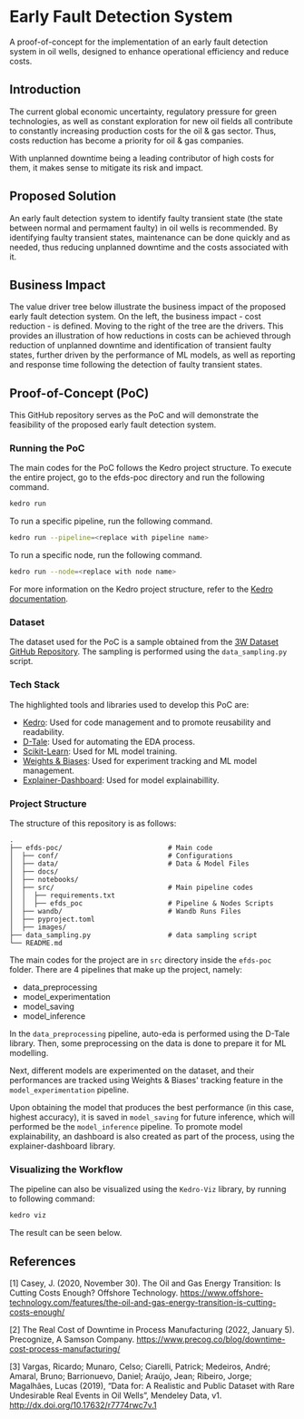 # Early Fault Detection System
A proof-of-concept for the implementation of an early fault detection system in oil wells, designed to enhance operational efficiency and reduce costs.

## Introduction
The current global economic uncertainty, regulatory pressure for green technologies, as well as constant exploration for new oil fields all contribute to constantly increasing production costs for the oil & gas sector. Thus, costs reduction has become a priority for oil & gas companies. 

With unplanned downtime being a leading contributor of high costs for them, it makes sense to mitigate its risk and impact.

## Proposed Solution
An early fault detection system to identify faulty transient state (the state between normal and permament faulty) in oil wells is recommended. By identifying faulty transient states, maintenance can be done quickly and as needed, thus reducing unplanned downtime and the costs associated with it.

## Business Impact
The value driver tree below illustrate the business impact of the proposed early fault detection system. On the left, the business impact - cost reduction - is defined. Moving to the right of the tree are the drivers. This provides an illustration of how reductions in costs can be achieved through reduction of unplanned downtime and identification of transient faulty states, further driven by the performance of ML models, as well as reporting and response time following the detection of faulty transient states.

## Proof-of-Concept (PoC)
This GitHub repository serves as the PoC and will demonstrate the feasibility of the proposed early fault detection system.

### Running the PoC
The main codes for the PoC follows the Kedro project structure. To execute the entire project, go to the efds-poc directory and run the following command.

```bash
kedro run
```

To run a specific pipeline, run the following command.

```bash
kedro run --pipeline=<replace with pipeline name>
```

To run a specific node, run the following command.

```bash
kedro run --node=<replace with node name>
```

For more information on the Kedro project structure, refer to the [Kedro documentation](https://docs.kedro.org/en/stable/).

### Dataset
The dataset used for the PoC is a sample obtained from the [3W Dataset GitHub Repository](https://github.com/ricardovvargas/3w_dataset). The sampling is performed using the `data_sampling.py` script.

### Tech Stack
The highlighted tools and libraries used to develop this PoC are:
- [Kedro](https://docs.kedro.org/en/stable/): Used for code management and to promote reusability and readability.
- [D-Tale](https://pypi.org/project/dtale/): Used for automating the EDA process.
- [Scikit-Learn](https://scikit-learn.org/stable/): Used for ML model training.
- [Weights & Biases](https://docs.wandb.ai/): Used for experiment tracking and ML model management.
- [Explainer-Dashboard](https://explainerdashboard.readthedocs.io/en/latest/): Used for model explainabillity.

### Project Structure
The structure of this repository is as follows:

    .
    ├── efds-poc/                          # Main code
    │  ├── conf/                           # Configurations                              
    │  ├── data/                           # Data & Model Files
    │  ├── docs/
    │  ├── notebooks/
    │  ├── src/                            # Main pipeline codes   
    │  │  ├── requirements.txt
    │  │  ├── efds_poc                     # Pipeline & Nodes Scripts
    │  ├── wandb/                          # Wandb Runs Files                           
    │  ├── pyproject.toml
    │  ├── images/
    ├── data_sampling.py                   # data sampling script         
    └── README.md

The main codes for the project are in `src` directory inside the `efds-poc` folder. There are 4 pipelines that make up the project, namely:
- data_preprocessing
- model_experimentation
- model_saving
- model_inference

In the `data_preprocessing` pipeline, auto-eda is performed using the D-Tale library. Then, some preprocessing on the data is done to prepare it for ML modelling.

Next, different models are experimented on the dataset, and their performances are tracked using Weights & Biases' tracking feature in the `model_experimentation` pipeline.

Upon obtaining the model that produces the best performance (in this case, highest accuracy), it is saved in `model_saving` for future inference, which will performed be the `model_inference` pipeline. To promote model explainability, an dashboard is also created as part of the process, using the explainer-dashboard library.

### Visualizing the Workflow
The pipeline can also be visualized using the `Kedro-Viz` library, by running to following command:

```bash
kedro viz
```

The result can be seen below.

## References
[1] Casey, J. (2020, November 30). The Oil and Gas Energy Transition: Is Cutting Costs Enough? Offshore Technology. https://www.offshore-technology.com/features/the-oil-and-gas-energy-transition-is-cutting-costs-enough/

[2] The Real Cost of Downtime in Process Manufacturing (2022, January 5). Precognize, A Samson Company. https://www.precog.co/blog/downtime-cost-process-manufacturing/

[3] Vargas, Ricardo; Munaro, Celso; Ciarelli, Patrick; Medeiros, André; Amaral, Bruno; Barrionuevo, Daniel; Araújo, Jean; Ribeiro, Jorge; Magalhães, Lucas (2019), “Data for: A Realistic and Public Dataset with Rare Undesirable Real Events in Oil Wells”, Mendeley Data, v1. http://dx.doi.org/10.17632/r7774rwc7v.1
